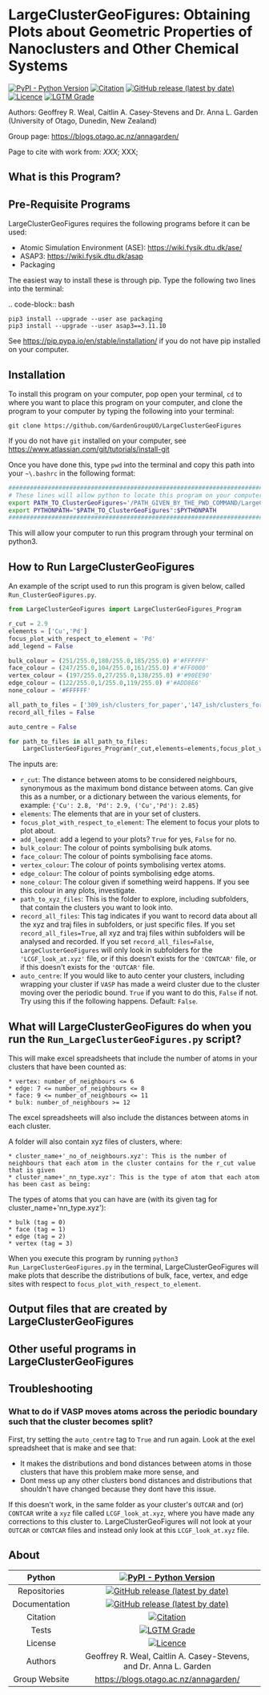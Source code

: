 # LargeClusterGeoFigures: Obtaining Plots about Geometric Properties of Nanoclusters and Other Chemical Systems

[![PyPI - Python Version](https://img.shields.io/badge/Python-3.6%20%7C%203.7%20%7C%203.8%20%7C%203.9-blue)](https://docs.python.org/3/)
[![Citation](https://img.shields.io/badge/Citation-click%20here-green.svg)](https://dx.doi.org/10.1021/acs.jcim.0c01128)
[![GitHub release (latest by date)](https://img.shields.io/github/v/release/GardenGroupUO/LargeClusterGeoFigures)](https://github.com/GardenGroupUO/LargeClusterGeoFigures)
[![Licence](https://img.shields.io/github/license/GardenGroupUO/LargeClusterGeoFigures)](https://www.gnu.org/licenses/agpl-3.0.en.html)
[![LGTM Grade](https://img.shields.io/lgtm/grade/python/github/GardenGroupUO/LargeClusterGeoFigures)](https://lgtm.com/projects/g/GardenGroupUO/LargeClusterGeoFigures/context:python)

Authors: Geoffrey R. Weal, Caitlin A. Casey-Stevens and Dr. Anna L. Garden (University of Otago, Dunedin, New Zealand)

Group page: https://blogs.otago.ac.nz/annagarden/

Page to cite with work from: *XXX*; XXX; 

## What is this Program?



## Pre-Requisite Programs

LargeClusterGeoFigures requires the following programs before it can be used:

* Atomic Simulation Environment (ASE): https://wiki.fysik.dtu.dk/ase/
* ASAP3: https://wiki.fysik.dtu.dk/asap
* Packaging

The easiest way to install these is through pip. Type the following two lines into the terminal: 

.. code-block:: bash

	pip3 install --upgrade --user ase packaging
	pip3 install --upgrade --user asap3==3.11.10

See https://pip.pypa.io/en/stable/installation/ if you do not have pip installed on your computer. 

## Installation

To install this program on your computer, pop open your terminal, ``cd`` to where you want to place this program on your computer, and clone the program to your computer by typing the following into your terminal:

```
git clone https://github.com/GardenGroupUO/LargeClusterGeoFigures
```

If you do not have ``git`` installed on your computer, see https://www.atlassian.com/git/tutorials/install-git

Once you have done this, type ``pwd`` into the terminal and copy this path into your ``~\.bashrc`` in the following format:

```bash
#####################################################################################
# These lines will allow python to locate this program on your computer.
export PATH_TO_ClusterGeoFigures='/PATH_GIVEN_BY_THE_PWD_COMMAND/LargeClusterGeoFigures'
export PYTHONPATH="$PATH_TO_ClusterGeoFigures":$PYTHONPATH
#####################################################################################
```

This will allow your computer to run this program through your terminal on python3.

## How to Run LargeClusterGeoFigures

An example of the script used to run this program is given below, called ``Run_ClusterGeoFigures.py``.

```python
from LargeClusterGeoFigures import LargeClusterGeoFigures_Program

r_cut = 2.9
elements = ['Cu','Pd']
focus_plot_with_respect_to_element = 'Pd'
add_legend = False

bulk_colour = (251/255.0,180/255.0,185/255.0) #'#FFFFFF'
face_colour = (247/255.0,104/255.0,161/255.0) #'#FF0000'
vertex_colour = (197/255.0,27/255.0,138/255.0) #'#90EE90'
edge_colour = (122/255.0,1/255.0,119/255.0) #'#ADD8E6'
none_colour = '#FFFFFF'

all_path_to_files = ['309_ish/clusters_for_paper','147_ish/clusters_for_paper']
record_all_files = False

auto_centre = False

for path_to_files in all_path_to_files:
	LargeClusterGeoFigures_Program(r_cut,elements=elements,focus_plot_with_respect_to_element=focus_plot_with_respect_to_element,path_to_files=path_to_files,record_all_files=record_all_files,add_legend=add_legend,bulk_colour=bulk_colour,face_colour=face_colour,vertex_colour=vertex_colour,edge_colour=edge_colour,none_colour=none_colour,auto_centre=auto_centre)
```

The inputs are:
* `r_cut`: The distance between atoms to be considered neighbours, synonymous as the maximum bond distance between atoms. Can give this as a number, or a dictionary between the various elements, for example: ```{'Cu': 2.8, 'Pd': 2.9, ('Cu','Pd'): 2.85}```
* `elements`: The elements that are in your set of clusters.
* `focus_plot_with_respect_to_element`: The element to focus your plots to plot about.
* `add_legend`: add a legend to your plots? ```True``` for yes, ```False``` for no.
* `bulk_colour`: The colour of points symbolising bulk atoms.
* `face_colour`: The colour of points symbolising face atoms.
* `vertex_colour`: The colour of points symbolising vertex atoms.
* `edge_colour`: The colour of points symbolising edge atoms.
* `none_colour`: The colour given if something weird happens. If you see this colour in any plots, investigate.
* `path_to_xyz_files`: This is the folder to explore, including subfolders, that contain the clusters you want to look into.
* `record_all_files`: This tag indicates if you want to record data about all the xyz and traj files in subfolders, or just specific files. If you set `record_all_files=True`, all xyz and traj files within subfolders will be analysed and recorded. If you set `record_all_files=False`, ``LargeClusterGeoFigures`` will only look in subfolders for the `'LCGF_look_at.xyz'` file, or if this doesn't exists for the  `'CONTCAR'` file, or if this doesn't exists for the  `'OUTCAR'` file. 
* `auto_centre`: If you would like to auto center your clusters, including wrapping your cluster if ``VASP`` has made a weird cluster due to the cluster moving over the periodic bound. ``True`` if you want to do this, ``False`` if not. Try using this if the following happens. Default: ``False``. 

## What will LargeClusterGeoFigures do when you run the ``Run_LargeClusterGeoFigures.py`` script?

This will make excel spreadsheets that include the number of atoms in your clusters that have been counted as:

	* vertex: number_of_neighbours <= 6
	* edge: 7 <= number_of_neighbours <= 8
	* face: 9 <= number_of_neighbours <= 11
	* bulk: number_of_neighbours >= 12

The excel spreadsheets will also include the distances between atoms in each cluster. 

A folder will also contain xyz files of clusters, where:

	* cluster_name+'_no_of_neighbours.xyz': This is the number of neighbours that each atom in the cluster contains for the r_cut value that is given
	* cluster_name+'_nn_type.xyz': This is the type of atom that each atom has been cast as being:

The types of atoms that you can have are (with its given tag for cluster_name+'nn_type.xyz'):

	* bulk (tag = 0)
	* face (tag = 1)
	* edge (tag = 2)
	* vertex (tag = 3)

When you execute this program by running ``python3 Run_LargeClusterGeoFigures.py`` in the terminal, LargeClusterGeoFigures will make plots that describe the distributions of bulk, face, vertex, and edge sites with respect to `focus_plot_with_respect_to_element`. 

## Output files that are created by LargeClusterGeoFigures



## Other useful programs in LargeClusterGeoFigures


## Troubleshooting

### What to do if VASP moves atoms across the periodic boundary such that the cluster becomes split?

First, try setting the `auto_centre` tag to `True` and run again. Look at the exel spreadsheet that is make and see that:
* It makes the distributions and bond distances between atoms in those clusters that have this problem make more sense, and
* Dont mess up any other clusters bond distances and distributions that shouldn't have changed because they dont have this issue. 

If this doesn't work, in the same folder as your cluster's `OUTCAR` and (or) `CONTCAR` write a `xyz` file called `LCGF_look_at.xyz`, where you have made any corrections to this cluster to. LargeClusterGeoFigures will not look at your  `OUTCAR` or `CONTCAR` files and instead only look at this `LCGF_look_at.xyz` file. 

## About

<div align="center">

| Python        | [![PyPI - Python Version](https://img.shields.io/badge/Python-3.6%20%7C%203.7%20%7C%203.8%20%7C%203.9-blue)](https://docs.python.org/3/) | 
|:-------------:|:-------------------------------------------------------------------------------------------------------------------------------------------------------------------:|
| Repositories  | [![GitHub release (latest by date)](https://img.shields.io/github/v/release/GardenGroupUO/LargeClusterGeoFigures)](https://github.com/GardenGroupUO/LargeClusterGeoFigures) |
| Documentation | [![GitHub release (latest by date)](https://img.shields.io/github/v/release/GardenGroupUO/LargeClusterGeoFigures)](https://github.com/GardenGroupUO/LargeClusterGeoFigures) | 
| Citation      | [![Citation](https://img.shields.io/badge/Citation-click%20here-green.svg)](https://dx.doi.org/10.1021/acs.jcim.0c01128) | 
| Tests         | [![LGTM Grade](https://img.shields.io/lgtm/grade/python/github/GardenGroupUO/LargeClusterGeoFigures)](https://lgtm.com/projects/g/GardenGroupUO/LargeClusterGeoFigures/context:python)
| License       | [![Licence](https://img.shields.io/github/license/GardenGroupUO/LargeClusterGeoFigures)](https://www.gnu.org/licenses/agpl-3.0.en.html) |
| Authors       | Geoffrey R. Weal, Caitlin A. Casey-Stevens, and Dr. Anna L. Garden |
| Group Website | https://blogs.otago.ac.nz/annagarden/ |

</div>
